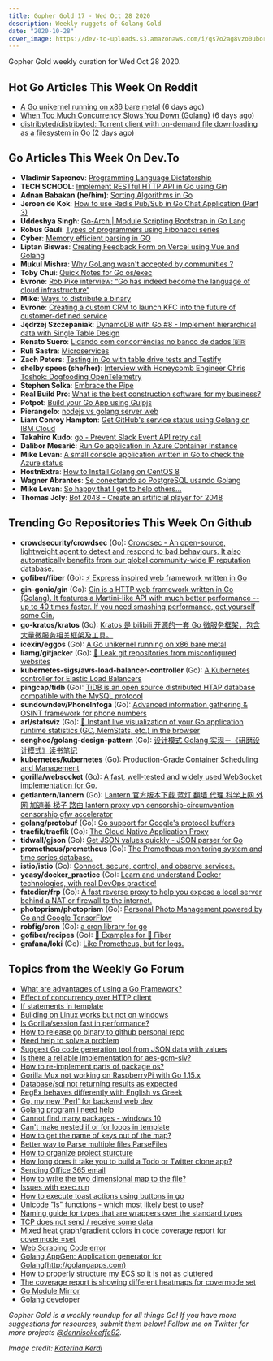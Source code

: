 ```yaml
---
title: Gopher Gold 17 - Wed Oct 28 2020
description: Weekly nuggets of Golang Gold
date: "2020-10-28"
cover_image: https://dev-to-uploads.s3.amazonaws.com/i/qs7o2ag8vzo0uborgc7v.png
---
```


Gopher Gold weekly curation for Wed Oct 28 2020.

<Ad />

## Hot Go Articles This Week On Reddit

- [A Go unikernel running on x86 bare metal](https://www.reddit.com/r/golang/comments/jfuusy/a_go_unikernel_running_on_x86_bare_metal/) (6 days ago)
- [When Too Much Concurrency Slows You Down (Golang)](https://www.reddit.com/r/golang/comments/jfi21j/when_too_much_concurrency_slows_you_down_golang/) (6 days ago)
- [distribyted/distribyted: Torrent client with on-demand file downloading as a filesystem in Go](https://www.reddit.com/r/golang/comments/ji9zcb/distribyteddistribyted_torrent_client_with/) (2 days ago)

<Ad />

## Go Articles This Week On Dev.To

- **Vladimir Sapronov**: [Programming Language Dictatorship](https://dev.to/vsapronov/programming-language-dictatorship-28l0)
- **TECH SCHOOL**: [Implement RESTful HTTP API in Go using Gin](https://dev.to/techschoolguru/implement-restful-http-api-in-go-using-gin-4ap1)
- **Adnan Babakan (he/him)**: [Sorting Algorithms in Go](https://dev.to/adnanbabakan/sorting-algorithms-in-go-725)
- **Jeroen de Kok**: [How to use Redis Pub/Sub in Go Chat Application (Part 3)](https://dev.to/jeroendk/how-to-use-redis-pub-sub-in-go-chat-application-part-3-2h4c)
- **Uddeshya Singh**: [Go-Arch | Module Scripting Bootstrap in Go Lang](https://dev.to/uds5501/go-arch-module-scripting-bootstrap-in-go-lang-37cj)
- **Robus Gauli**: [Types of programmers using Fibonacci series](https://dev.to/robusgauli/types-of-programmers-using-fibonacci-series-35g1)
- **Cyber**: [Memory efficient parsing in GO](https://dev.to/moniquelive/memory-efficient-parsing-in-go-2d2d)
- **Liptan Biswas**: [Creating Feedback Form on Vercel using Vue and Golang](https://dev.to/liptanbiswas/creating-feedback-form-on-vercel-using-vue-and-golang-5fc1)
- **Mukul Mishra**: [Why GoLang wasn't accepted by communities ?](https://dev.to/itsmukulmishra/why-golang-wasn-t-accepted-by-communities-5hie)
- **Toby Chui**: [Quick Notes for Go os/exec](https://dev.to/tobychui/quick-notes-for-go-os-exec-3ejg)
- **Evrone**: [Rob Pike interview: “Go has indeed become the language of cloud infrastructure“](https://dev.to/evrone/rob-pike-interview-go-has-indeed-become-the-language-of-cloud-infrastructure-3o42)
- **Mike**: [Ways to distribute a binary](https://dev.to/michaelcurrin/ways-to-distribute-a-binary-1lna)
- **Evrone**: [Creating a custom CRM to launch KFC into the future of customer-defined service](https://dev.to/evrone/creating-a-custom-crm-to-launch-kfc-into-the-future-of-customer-defined-service-1o4h)
- **Jędrzej Szczepaniak**: [DynamoDB with Go #8 - Implement hierarchical data with Single Table Design](https://dev.to/jbszczepaniak/dynamodb-with-go-8-implement-hierarchical-data-with-single-table-design-5eo2)
- **Renato Suero**: [Lidando com concorrências no banco de dados 🇧🇷](https://dev.to/renatosuero/lidando-com-concorrencias-no-banco-de-dados-1jhf)
- **Ruli Sastra**: [Microservices](https://dev.to/rulisastra/microservices-o0e)
- **Zach Peters**: [Testing in Go with table drive tests and Testify](https://dev.to/zpeters/testing-in-go-with-table-drive-tests-and-testify-kd4)
- **shelby spees (she/her)**: [Interview with Honeycomb Engineer Chris Toshok: Dogfooding OpenTelemetry](https://dev.to/honeycombio/interview-with-honeycomb-engineer-chris-toshok-dogfooding-opentelemetry-pg1)
- **Stephen Solka**: [Embrace the Pipe](https://dev.to/trashhalo/embrace-the-pipe-4l8b)
- **Real Build Pro**: [What is the best construction software for my business?](https://dev.to/realbuildpro/what-is-the-best-construction-software-for-my-business-4g34)
- **Potpot**: [Build your Go App using Gulpjs](https://dev.to/potcode/build-your-go-app-using-gulpjs-54dj)
- **Pierangelo**: [nodejs vs golang server web](https://dev.to/pierangelo1982/nodejs-vs-golang-server-web-21o4)
- **Liam Conroy Hampton**: [Get GitHub's service status using Golang on IBM Cloud](https://dev.to/liamchampton/get-github-s-service-status-using-golang-on-ibm-cloud-3j3g)
- **Takahiro Kudo**: [go - Prevent Slack Event API retry call](https://dev.to/takakd/go-prevent-slack-event-api-retry-call-n3d)
- **Dalibor Mesarić**: [Run Go application in Azure Container Instance](https://dev.to/dalibormesaric/run-go-application-in-azure-container-instance-30mj)
- **Mike Levan**: [A small console application written in Go to check the Azure status](https://dev.to/thenjdevopsguy/a-small-console-application-written-in-go-to-check-the-azure-status-3c9k)
- **HostnExtra**: [How to Install Golang on CentOS 8](https://dev.to/hostnextra/how-to-install-golang-on-centos-8-4456)
- **Wagner Abrantes**: [Se conectando ao PostgreSQL usando Golang](https://dev.to/vapordev/se-conectando-ao-postgresql-usando-golang-381h)
- **Mike Levan**: [So happy that I get to help others...](https://dev.to/thenjdevopsguy/so-happy-that-i-get-to-help-others-5962)
- **Thomas Joly**: [Bot 2048 - Create an artificial player for 2048](https://dev.to/lunatikub/bot-2048-create-an-artificial-player-for-2048-d46)

<Ad />

## Trending Go Repositories This Week On Github

- **crowdsecurity/crowdsec** (Go): [Crowdsec - An open-source, lightweight agent to detect and respond to bad behaviours. It also automatically benefits from our global community-wide IP reputation database.](https://github.com/crowdsecurity/crowdsec)
- **gofiber/fiber** (Go): [⚡️ Express inspired web framework written in Go](https://github.com/gofiber/fiber)
- **gin-gonic/gin** (Go): [Gin is a HTTP web framework written in Go (Golang). It features a Martini-like API with much better performance -- up to 40 times faster. If you need smashing performance, get yourself some Gin.](https://github.com/gin-gonic/gin)
- **go-kratos/kratos** (Go): [Kratos 是 bilibili 开源的一套 Go 微服务框架，包含大量微服务相关框架及工具。](https://github.com/go-kratos/kratos)
- **icexin/eggos** (Go): [A Go unikernel running on x86 bare metal](https://github.com/icexin/eggos)
- **liamg/gitjacker** (Go): [🔪 Leak git repositories from misconfigured websites](https://github.com/liamg/gitjacker)
- **kubernetes-sigs/aws-load-balancer-controller** (Go): [A Kubernetes controller for Elastic Load Balancers](https://github.com/kubernetes-sigs/aws-load-balancer-controller)
- **pingcap/tidb** (Go): [TiDB is an open source distributed HTAP database compatible with the MySQL protocol](https://github.com/pingcap/tidb)
- **sundowndev/PhoneInfoga** (Go): [Advanced information gathering & OSINT framework for phone numbers](https://github.com/sundowndev/PhoneInfoga)
- **arl/statsviz** (Go): [🚀 Instant live visualization of your Go application runtime statistics (GC, MemStats, etc.) in the browser](https://github.com/arl/statsviz)
- **senghoo/golang-design-pattern** (Go): [设计模式 Golang 实现－《研磨设计模式》读书笔记](https://github.com/senghoo/golang-design-pattern)
- **kubernetes/kubernetes** (Go): [Production-Grade Container Scheduling and Management](https://github.com/kubernetes/kubernetes)
- **gorilla/websocket** (Go): [A fast, well-tested and widely used WebSocket implementation for Go.](https://github.com/gorilla/websocket)
- **getlantern/lantern** (Go): [Lantern 官方版本下载 蓝灯 翻墙 代理 科学上网 外网 加速器 梯子 路由 lantern proxy vpn censorship-circumvention censorship gfw accelerator](https://github.com/getlantern/lantern)
- **golang/protobuf** (Go): [Go support for Google's protocol buffers](https://github.com/golang/protobuf)
- **traefik/traefik** (Go): [The Cloud Native Application Proxy](https://github.com/traefik/traefik)
- **tidwall/gjson** (Go): [Get JSON values quickly - JSON parser for Go](https://github.com/tidwall/gjson)
- **prometheus/prometheus** (Go): [The Prometheus monitoring system and time series database.](https://github.com/prometheus/prometheus)
- **istio/istio** (Go): [Connect, secure, control, and observe services.](https://github.com/istio/istio)
- **yeasy/docker_practice** (Go): [Learn and understand Docker technologies, with real DevOps practice!](https://github.com/yeasy/docker_practice)
- **fatedier/frp** (Go): [A fast reverse proxy to help you expose a local server behind a NAT or firewall to the internet.](https://github.com/fatedier/frp)
- **photoprism/photoprism** (Go): [Personal Photo Management powered by Go and Google TensorFlow](https://github.com/photoprism/photoprism)
- **robfig/cron** (Go): [a cron library for go](https://github.com/robfig/cron)
- **gofiber/recipes** (Go): [📁 Examples for 🚀 Fiber](https://github.com/gofiber/recipes)
- **grafana/loki** (Go): [Like Prometheus, but for logs.](https://github.com/grafana/loki)

<Ad />

## Topics from the Weekly Go Forum

- [What are advantages of using a Go Framework?](https://forum.golangbridge.org/t/what-are-advantages-of-using-a-go-framework/21070)
- [Effect of concurrency over HTTP client](https://forum.golangbridge.org/t/effect-of-concurrency-over-http-client/21074)
- [If statements in template](https://forum.golangbridge.org/t/if-statements-in-template/21077)
- [Building on Linux works but not on windows](https://forum.golangbridge.org/t/building-on-linux-works-but-not-on-windows/21069)
- [Is Gorilla/session fast in performance?](https://forum.golangbridge.org/t/is-gorilla-session-fast-in-performance/21006)
- [How to release go binary to github personal repo](https://forum.golangbridge.org/t/how-to-release-go-binary-to-github-personal-repo/21057)
- [Need help to solve a problem](https://forum.golangbridge.org/t/need-help-to-solve-a-problem/21082)
- [Suggest Go code generation tool from JSON data with values](https://forum.golangbridge.org/t/suggest-go-code-generation-tool-from-json-data-with-values/21067)
- [Is there a reliable implementation for aes-gcm-siv?](https://forum.golangbridge.org/t/is-there-a-reliable-implementation-for-aes-gcm-siv/21088)
- [How to re-implement parts of package os?](https://forum.golangbridge.org/t/how-to-re-implement-parts-of-package-os/21104)
- [Gorilla Mux not working on RaspberryPi with Go 1.15.x](https://forum.golangbridge.org/t/gorilla-mux-not-working-on-raspberrypi-with-go-1-15-x/21060)
- [Database/sql not returning results as expected](https://forum.golangbridge.org/t/database-sql-not-returning-results-as-expected/21041)
- [RegEx behaves differently with English vs Greek](https://forum.golangbridge.org/t/regex-behaves-differently-with-english-vs-greek/21100)
- [Go, my new 'Perl' for backend web dev](https://forum.golangbridge.org/t/go-my-new-perl-for-backend-web-dev/21044)
- [Golang program i need help](https://forum.golangbridge.org/t/golang-program-i-need-help/21084)
- [Cannot find many packages - windows 10](https://forum.golangbridge.org/t/cannot-find-many-packages-windows-10/21059)
- [Can't make nested if or for loops in template](https://forum.golangbridge.org/t/cant-make-nested-if-or-for-loops-in-template/21037)
- [How to get the name of keys out of the map?](https://forum.golangbridge.org/t/how-to-get-the-name-of-keys-out-of-the-map/21105)
- [Better way to Parse multiple files ParseFiles](https://forum.golangbridge.org/t/better-way-to-parse-multiple-files-parsefiles/21034)
- [How to organize project sturcture](https://forum.golangbridge.org/t/how-to-organize-project-sturcture/21085)
- [How long does it take you to build a Todo or Twitter clone app?](https://forum.golangbridge.org/t/how-long-does-it-take-you-to-build-a-todo-or-twitter-clone-app/21045)
- [Sending Office 365 email](https://forum.golangbridge.org/t/sending-office-365-email/21043)
- [How to write the two dimensional map to the file?](https://forum.golangbridge.org/t/how-to-write-the-two-dimensional-map-to-the-file/21115)
- [Issues with exec.run](https://forum.golangbridge.org/t/issues-with-exec-run/21113)
- [How to execute toast actions using buttons in go](https://forum.golangbridge.org/t/how-to-execute-toast-actions-using-buttons-in-go/21036)
- [Unicode "Is" functions - which most likely best to use?](https://forum.golangbridge.org/t/unicode-is-functions-which-most-likely-best-to-use/21108)
- [Naming guide for types that are wrappers over the standard types](https://forum.golangbridge.org/t/naming-guide-for-types-that-are-wrappers-over-the-standard-types/21031)
- [TCP does not send / receive some data](https://forum.golangbridge.org/t/tcp-does-not-send-receive-some-data/21062)
- [Mixed heat graph/gradient colors in code coverage report for covermode =set](https://forum.golangbridge.org/t/mixed-heat-graph-gradient-colors-in-code-coverage-report-for-covermode-set/21053)
- [Web Scraping Code error](https://forum.golangbridge.org/t/web-scraping-code-error/21097)
- [Golang AppGen: Application generator for Golang(http://golangapps.com)](https://forum.golangbridge.org/t/golang-appgen-application-generator-for-golang-http-golangapps-com/21098)
- [How to properly structure my ECS so it is not as cluttered](https://forum.golangbridge.org/t/how-to-properly-structure-my-ecs-so-it-is-not-as-cluttered/21093)
- [The coverage report is showing different heatmaps for covermode set](https://forum.golangbridge.org/t/the-coverage-report-is-showing-different-heatmaps-for-covermode-set/21101)
- [Go Module Mirror](https://forum.golangbridge.org/t/go-module-mirror/21103)
- [Golang developer](https://forum.golangbridge.org/t/golang-developer/21119)

_Gopher Gold is a weekly roundup for all things Go! If you have more suggestions for resources, submit them below! Follow me on Twitter for more projects [@dennisokeeffe92](https://twitter.com/dennisokeeffe92)._

_Image credit: [Katerina Kerdi](https://unsplash.com/@katekerdi)_
